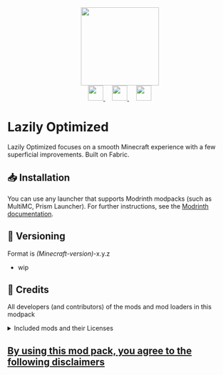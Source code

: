 <div align="center">
  <img src="https://panel.lovinoes.de/storage/lovinoes.png" height="auto" width="175">

  <br>
  <a href="https://modrinth.com/modpack/lazily-optimized">
    <img src="https://raw.githubusercontent.com/TheBossMagnus/Thunder/main/Doc%20assets/Modrinth-mark.svg" height="34px" width="34px"/>
  </a>&nbsp;&nbsp;&nbsp;
  <a href="https://github.com/lovinoes/lazily-optimized">
    <img src="https://raw.githubusercontent.com/TheBossMagnus/Thunder/main/Doc%20assets/github-mark-white.svg" height="34px" width="34px"/>
  </a>&nbsp;&nbsp;&nbsp;
  <a href="https://modrinth.com/modpack/lazily-optimized/versions">
    <img src="https://raw.githubusercontent.com/TheBossMagnus/Thunder/main/Doc%20assets/Download%20icon.svg" height="34px" width="34px"/>
  </a>
  <br>
</div>

# Lazily Optimized
Lazily Optimized focuses on a smooth Minecraft experience with a few superficial improvements. Built on Fabric.

## 📥 Installation
You can use any launcher that supports Modrinth modpacks (such as MultiMC, Prism Launcher).
For further instructions, see the [Modrinth documentation](https://docs.modrinth.com/docs/modpacks/playing_modpacks/).


## 🧮 Versioning
Format is *(Minecraft-version)*-x.y.z

- wip

## 🙏 Credits

All developers (and contributors) of the mods and mod loaders in this modpack
<details>
<summary>Included mods and their Licenses</summary>

- [3D Skin Layers](https://modrinth.com/mod/3dskinlayers) **by tr7zw** License: [tr7zw Protective License](https://github.com/tr7zw/3d-Skin-Layers/blob/1.17/LICENSE)
- [Animatica](https://modrinth.com/mod/animatica) **by FoundationGames** License: [GNU Lesser General Public License v3.0 only](https://www.gnu.org/licenses/lgpl-3.0.en.html)
- [BadOptimizations](https://modrinth.com/mod/badoptimizations/versions) **by thosea** License: [MIT License](https://mit-license.org/)
- [Better Mount HUD](https://modrinth.com/mod/better-mount-hud) **by Lortseam** License: [GNU General Public License v3.0 only](https://www.gnu.org/licenses/gpl-3.0.en.html)
- [CIT Resewn](https://modrinth.com/mod/cit-resewn) **by shsupercm** License: [MIT License](https://mit-license.org/)
- [Cloth Config API](https://modrinth.com/mod/cloth-config) **by shedaniel** License: [GNU Lesser General Public License v3.0 only](https://www.gnu.org/licenses/lgpl-3.0.en.html)
- [Continuity](https://modrinth.com/mod/continuity) **by PepperCode1** License: [GNU Lesser General Public License v3.0 only](https://www.gnu.org/licenses/lgpl-3.0.en.html)
- [Debugify](https://modrinth.com/mod/debugify) **by isxander** License: [GNU Lesser General Public License v3.0 only](https://www.gnu.org/licenses/lgpl-3.0.en.html)
- [Dynamic FPS](https://modrinth.com/mod/dynamic-fps) **by juliand665, LostLuma** License: [MIT License](https://mit-license.org/)
- [Enhanced Block Entities](https://modrinth.com/mod/ebe) **by FoundationGames** License: [GNU Lesser General Public License v3.0 only](https://www.gnu.org/licenses/lgpl-3.0.en.html)
- [Entity Culling](https://modrinth.com/mod/entityculling) **by tr7zw** License: [tr7zw Protective License](https://github.com/tr7zw/3d-Skin-Layers/blob/1.17/LICENSE)
- [Exordium](https://modrinth.com/mod/exordium) **by tr7zw** License: [tr7zw Protective License](https://github.com/tr7zw/3d-Skin-Layers/blob/1.17/LICENSE)
- [Fabric API](https://modrinth.com/mod/fabric-api) **by modmuss50, sfPlayer1** License: [Apache License 2.0](https://www.apache.org/licenses/LICENSE-2.0)
- [Fabric Language Kotlin](https://modrinth.com/mod/fabric-language-kotlin) **by modmuss50, sfPlayer1** License: [Apache License 2.0](https://www.apache.org/licenses/LICENSE-2.0)
- [Fabrishot](https://modrinth.com/mod/fabrishot) **by ramidzkh** License: [MIT License](https://mit-license.org/)
- [FerriteCore](https://modrinth.com/mod/ferrite-core) **by malte0811** License: [MIT License](https://mit-license.org/)
- [fast-ip-ping](https://modrinth.com/mod/fast-ip-ping/versions) **by fallen-breath** License: [GNU Lesser General Public License v3.0 only](https://www.gnu.org/licenses/lgpl-3.0.en.html)
- [ImmediatelyFast](https://modrinth.com/mod/immediatelyfast) **by RaphiMC** License: [GNU Lesser General Public License v3.0 only](https://www.gnu.org/licenses/lgpl-3.0.en.html)
- [Indium](https://modrinth.com/mod/indium) **by comp500** License: [Apache License 2.0](https://www.apache.org/licenses/LICENSE-2.0)
- [Iris Shaders](https://modrinth.com/mod/iris) **by coderbot, IMS** License: [GNU Lesser General Public License v3.0 only](https://www.gnu.org/licenses/lgpl-3.0.en.html)
- [Krypton](https://modrinth.com/mod/krypton/version/0.2.6) **by astei** License: [GNU Lesser General Public License v3.0 only](https://www.gnu.org/licenses/lgpl-3.0.en.html)
- [LambDynamicLights](https://modrinth.com/mod/lambdynamiclights) **by LambdAurora** License: [MIT License](https://mit-license.org/)
- [Lithium](https://modrinth.com/mod/lithium) **by jellysquid3, 2No2Name** License: [GNU Lesser General Public License v3.0 only](https://www.gnu.org/licenses/lgpl-3.0.en.html)
- [Language Reload](https://modrinth.com/mod/language-reload) **by Jerozgen** License: [MIT License](https://mit-license.org/)
- [Main Menu Credits](https://modrinth.com/mod/main-menu-credits) **by isxander** License: [GNU Lesser General Public License v3.0 only](https://www.gnu.org/licenses/lgpl-3.0.en.html)
- [MidnightLib](https://modrinth.com/mod/midnightlib) **by Motschen** License: [MIT License](https://mit-license.org/)
- [MixinTrace](https://modrinth.com/mod/mixintrace) **by comp500** License: [MIT License](https://mit-license.org/)
- [Mod Detection Preventer](https://modrinth.com/mod/moddetectionpreventer) **by JustAlittleWolf** License: [MIT License](https://mit-license.org/)
- [Mod Menu](https://modrinth.com/mod/modmenu) **by Terraformers, modmuss50, Prospector, jackassmc** License: [MIT License](https://mit-license.org/)
- [Model Gap Fix](https://modrinth.com/mod/modelfix) **by MehVahdJukaar** License: [GNU General Public License v3.0 only](https://www.gnu.org/licenses/gpl-3.0.en.html)
- [ModernFix](https://modrinth.com/mod/modernfix) **by embeddedt** License: [GNU Lesser General Public License v3.0 only](https://www.gnu.org/licenses/lgpl-3.0.en.html)
- [More Chat History](https://modrinth.com/mod/morechathistory) **by JackFred2** [Creative Commons Zero v1.0 Universal](https://creativecommons.org/publicdomain/zero/1.0/deed.en)
- [More Culling](https://modrinth.com/mod/moreculling) **by FX** [GNU Lesser General Public License v2.1 only](https://www.gnu.org/licenses/old-licenses/lgpl-2.1.en.html)
- [No Chat Reports](https://modrinth.com/mod/no-chat-reports) **by Aizistral, robotkoer** [Do What The F*ck You Want To Public License](http://www.wtfpl.net/about/)
- [Noisium](https://modrinth.com/mod/noisium) **by Steveplays** [GNU Lesser General Public License v3.0 only](https://www.gnu.org/licenses/lgpl-3.0.en.html)
- [OptiGUI](https://modrinth.com/mod/optigui) **by opekope2** License: [MIT License](https://mit-license.org/)
- [Paginated Advancements & Custom Frames](https://modrinth.com/mod/paginatedadvancements) **by DaFuqs** License: [MIT License](https://mit-license.org/)
- [Puzzle](https://modrinth.com/mod/puzzle) **by Motschen** License: [MIT License](https://mit-license.org/)
- [Reese's Sodium Options](https://modrinth.com/mod/reeses-sodium-options) **by FlashyReese** License: [MIT License](https://mit-license.org/)
- [Sodium](https://modrinth.com/mod/sodium) **by jellysquid3, IMS** License: [GNU Lesser General Public License v3.0 only](https://www.gnu.org/licenses/lgpl-3.0.en.html)
- [Sodium Extra](https://modrinth.com/mod/sodium-extra) **by FlashyReese** License: [GNU Lesser General Public License v3.0 only](https://www.gnu.org/licenses/lgpl-3.0.en.html)
- [Wavey Capes](https://modrinth.com/mod/wavey-capes) **by tr7zw, Cardistymo** License: [tr7zw Protective License](https://github.com/tr7zw/3d-Skin-Layers/blob/1.17/LICENSE)
- [YetAnotherConfigLib](https://modrinth.com/mod/yacl) **by isxander** License: [GNU Lesser General Public License v3.0 only](https://www.gnu.org/licenses/lgpl-3.0.en.html)
- [Your Options Shall Be Respected (YOSBR)](https://modrinth.com/mod/yosbr) **by shedaniel** License: [GNU Lesser General Public License v3.0 only](https://www.gnu.org/licenses/lgpl-3.0.en.html)
- [Zoomify](https://modrinth.com/mod/zoomify) **by isxander** License: [GNU Lesser General Public License v3.0 only](https://www.gnu.org/licenses/lgpl-3.0.en.html)
</details>

## [By using this mod pack, you agree to the following disclaimers](https://github.com/Lovinoes/lazily-optimized/blob/main/DISCLAIMERS.md)
